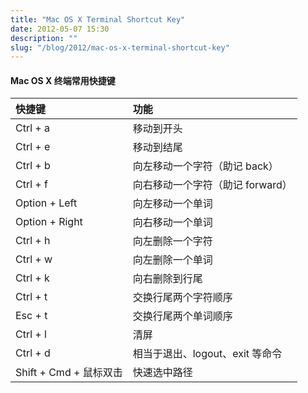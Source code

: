 ```yaml
---
title: "Mac OS X Terminal Shortcut Key"
date: 2012-05-07 15:30
description: ""
slug: "/blog/2012/mac-os-x-terminal-shortcut-key"
---
```


#### Mac OS X 终端常用快捷键

| 快捷键                 | 功能                             |
| :--------------------- | :------------------------------- |
| Ctrl + a               | 移动到开头                       |
| Ctrl + e               | 移动到结尾                       |
| Ctrl + b               | 向左移动一个字符（助记 back）    |
| Ctrl + f               | 向右移动一个字符（助记 forward） |
| Option + Left          | 向左移动一个单词                 |
| Option + Right         | 向右移动一个单词                 |
| Ctrl + h               | 向左删除一个字符                 |
| Ctrl + w               | 向左删除一个单词                 |
| Ctrl + k               | 向右删除到行尾                   |
| Ctrl + t               | 交换行尾两个字符顺序             |
| Esc + t                | 交换行尾两个单词顺序             |
| Ctrl + l               | 清屏                             |
| Ctrl + d               | 相当于退出、logout、exit 等命令  |
| Shift + Cmd + 鼠标双击 | 快速选中路径                     |
